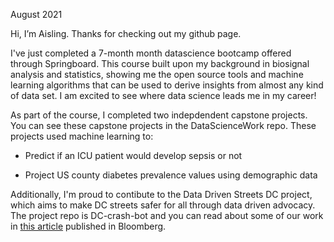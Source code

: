 August 2021

Hi, I’m Aisling. Thanks for checking out my github page.

I've just completed a 7-month month datascience bootcamp offered through Springboard. This course built upon my background in biosignal analysis and statistics, showing me the open source tools and machine learning algorithms that can be used to derive insights from almost any kind of data set. I am excited to see where data science leads me in my career!


As part of the course, I completed two indepdendent capstone projects. You can see these capstone projects in the DataScienceWork repo.  These projects used machine learning to:

* Predict if an ICU patient would develop sepsis or not 

* Project US county diabetes prevalence values using demographic data 



Additionally, I'm proud to contibute to the Data Driven Streets DC project, which aims to make DC streets safer for all through data driven advocacy. The project repo is DC-crash-bot and you can read about some of our work in [this article](https://www.bloomberg.com/news/articles/2021-07-15/how-many-traffic-crashes-are-going-unreported) published in Bloomberg.

<!---
Aisling-C/Aisling-C is a ✨ special ✨ repository because its `README.md` (this file) appears on your GitHub profile.
You can click the Preview link to take a look at your changes.
--->
